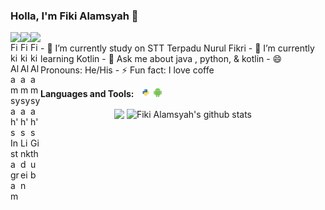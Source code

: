 ### Holla, I'm Fiki Alamsyah 👋
<a href="https://www.instagram.com/fiki_alamsyah21/?hl=en">
  <img align="left" alt="Fiki Alamsyah's Instagram" width="16px" src="https://cdn.jsdelivr.net/npm/simple-icons@v3/icons/instagram.svg" />
</a>
<a href="https://www.linkedin.com/in/fiki-alamsyah-8a58821a6/">
  <img align="left" alt="Fiki Alamsyah's Linkdein" width="16px" src="https://cdn.jsdelivr.net/npm/simple-icons@v3/icons/linkedin.svg" />
</a>
<a href="https://github.com/fikialamsyah">
  <img align="left" alt="Fiki Alamsyah's Github" width="16px" src="https://cdn.jsdelivr.net/npm/simple-icons@v3/icons/github.svg" />
</a>

<br/> 
- 🔭 I’m currently study on STT Terpadu Nurul Fikri
- 🌱 I’m currently learning Kotlin
- 💬 Ask me about java , python, & kotlin
- 😄 Pronouns: He/His
- ⚡ Fun fact: I love coffe

**Languages and Tools:** &nbsp;
<code><img height="15" src="https://raw.githubusercontent.com/github/explore/80688e429a7d4ef2fca1e82350fe8e3517d3494d/topics/python/python.png"></code>
<code><img height="15" src="https://raw.githubusercontent.com/github/explore/80688e429a7d4ef2fca1e82350fe8e3517d3494d/topics/android/android.png"></code>

<p align="center">
  <img align="center" src="https://github-readme-stats.vercel.app/api/top-langs/?username=Fikialamsyah&theme=radical&hide_langs_below=1&layout=compact" />
  <img align="center" src="https://github-readme-stats.vercel.app/api?username=Fikialamsyah&show_icons=true&theme=radical&line_height=20" alt="Fiki Alamsyah's github stats"/>
</p>
